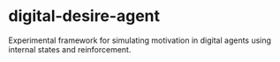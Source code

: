 # digital-desire-agent
Experimental framework for simulating motivation in digital agents using internal states and reinforcement.
